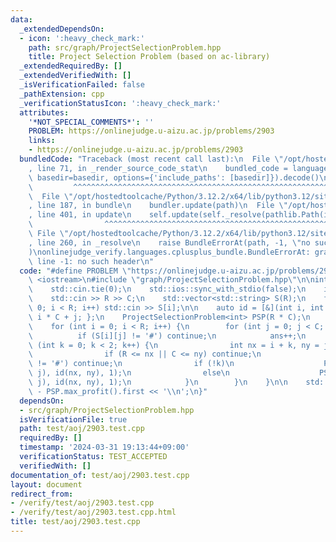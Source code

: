 ```yaml
---
data:
  _extendedDependsOn:
  - icon: ':heavy_check_mark:'
    path: src/graph/ProjectSelectionProblem.hpp
    title: Project Selection Problem (based on ac-library)
  _extendedRequiredBy: []
  _extendedVerifiedWith: []
  _isVerificationFailed: false
  _pathExtension: cpp
  _verificationStatusIcon: ':heavy_check_mark:'
  attributes:
    '*NOT_SPECIAL_COMMENTS*': ''
    PROBLEM: https://onlinejudge.u-aizu.ac.jp/problems/2903
    links:
    - https://onlinejudge.u-aizu.ac.jp/problems/2903
  bundledCode: "Traceback (most recent call last):\n  File \"/opt/hostedtoolcache/Python/3.12.2/x64/lib/python3.12/site-packages/onlinejudge_verify/documentation/build.py\"\
    , line 71, in _render_source_code_stat\n    bundled_code = language.bundle(stat.path,\
    \ basedir=basedir, options={'include_paths': [basedir]}).decode()\n          \
    \         ^^^^^^^^^^^^^^^^^^^^^^^^^^^^^^^^^^^^^^^^^^^^^^^^^^^^^^^^^^^^^^^^^^^^^^^^^^^^^^^^^\n\
    \  File \"/opt/hostedtoolcache/Python/3.12.2/x64/lib/python3.12/site-packages/onlinejudge_verify/languages/cplusplus.py\"\
    , line 187, in bundle\n    bundler.update(path)\n  File \"/opt/hostedtoolcache/Python/3.12.2/x64/lib/python3.12/site-packages/onlinejudge_verify/languages/cplusplus_bundle.py\"\
    , line 401, in update\n    self.update(self._resolve(pathlib.Path(included), included_from=path))\n\
    \                ^^^^^^^^^^^^^^^^^^^^^^^^^^^^^^^^^^^^^^^^^^^^^^^^^^^^^^^^^\n \
    \ File \"/opt/hostedtoolcache/Python/3.12.2/x64/lib/python3.12/site-packages/onlinejudge_verify/languages/cplusplus_bundle.py\"\
    , line 260, in _resolve\n    raise BundleErrorAt(path, -1, \"no such header\"\
    )\nonlinejudge_verify.languages.cplusplus_bundle.BundleErrorAt: graph/ProjectSelectionProblem.hpp:\
    \ line -1: no such header\n"
  code: "#define PROBLEM \"https://onlinejudge.u-aizu.ac.jp/problems/2903\"\n\n#include\
    \ <iostream>\n#include \"graph/ProjectSelectionProblem.hpp\"\n\nint main() {\n\
    \    std::cin.tie(0);\n    std::ios::sync_with_stdio(false);\n    int R, C;\n\
    \    std::cin >> R >> C;\n    std::vector<std::string> S(R);\n    for (int i =\
    \ 0; i < R; i++) std::cin >> S[i];\n\n    auto id = [&](int i, int j) { return\
    \ i * C + j; };\n    ProjectSelectionProblem<int> PSP(R * C);\n    int ans = 0;\n\
    \    for (int i = 0; i < R; i++) {\n        for (int j = 0; j < C; j++) {\n  \
    \          if (S[i][j] != '#') continue;\n            ans++;\n            for\
    \ (int k = 0; k < 2; k++) {\n                int nx = i + k, ny = j + 1 - k;\n\
    \                if (R <= nx || C <= ny) continue;\n                if (S[nx][ny]\
    \ != '#') continue;\n                if (!k)\n                    PSP.add_profit_00(id(i,\
    \ j), id(nx, ny), 1);\n                else\n                    PSP.add_profit_11(id(i,\
    \ j), id(nx, ny), 1);\n            }\n        }\n    }\n\n    std::cout << ans\
    \ - PSP.max_profit().first << '\\n';\n}"
  dependsOn:
  - src/graph/ProjectSelectionProblem.hpp
  isVerificationFile: true
  path: test/aoj/2903.test.cpp
  requiredBy: []
  timestamp: '2024-03-31 19:13:44+09:00'
  verificationStatus: TEST_ACCEPTED
  verifiedWith: []
documentation_of: test/aoj/2903.test.cpp
layout: document
redirect_from:
- /verify/test/aoj/2903.test.cpp
- /verify/test/aoj/2903.test.cpp.html
title: test/aoj/2903.test.cpp
---
```

